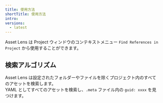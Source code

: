 ```yaml
---
title: 使用方法
shortTitle: 使用方法
intro:
versions:
  - latest
---
```


Asset Lens は Project ウィンドウのコンテキストメニュー `Find References in Project` から使用することができます。

## 検索アルゴリズム

Asset Lens は設定されたフォルダーやファイルを除くプロジェクト内のすべてのアセットを検索します。  
YAML としてすべてのアセットを検索し、`.meta` ファイル内の `guid: xxxx` を見つけます。
